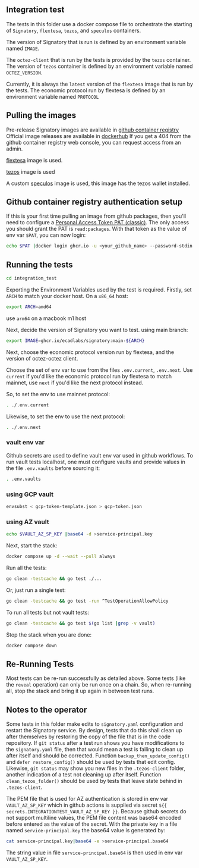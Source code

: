 ## Integration test

The tests in this folder use a docker compose file to orchestrate the starting of `Signatory`, `flextesa`, `tezos`, and `speculos` containers.  

The version of Signatory that is run is defined by an environment variable named `IMAGE`.

The `octez-client` that is run by the tests is provided by the `tezos` container. The version of `tezos` container is defined by an environment variable named `OCTEZ_VERSION`.

Currently, it is always the `latest` version of the `flextesa` image that is run by the tests.  The economic protocol run by flextesa is defined by an environment variable named `PROTOCOL`

## Pulling the images

Pre-release Signatory images are available in [github container registry](https://github.com/ecadlabs/signatory/pkgs/container/signatory)
Official image releases are available in [dockerhub](https://hub.docker.com/r/ecadlabs/signatory/tags)
If you get a 404 from the github container registry web console, you can request access from an admin.

[flextesa](https://hub.docker.com/r/oxheadalpha/flextesa/tags) image is used.

[tezos](https://hub.docker.com/r/tezos/tezos/tags) image is used

A custom [speculos](https://hub.docker.com/r/stephengaudet/tezoswalletemu) image is used, this image has the tezos wallet installed.

## Github container registry authentication setup

If this is your first time pulling an image from github packages, then you'll need to configure a [Personal Access Token PAT (classic)](https://github.com/settings/tokens). The only access you should grant the PAT is `read:packages`.  With that token as the value of env var `$PAT`, you can now login:

```sh
echo $PAT |docker login ghcr.io -u <your_github_name> --password-stdin
```

## Running the tests

```sh
cd integration_test
```

Exporting the Environment Variables used by the test is required.
Firstly, set `ARCH` to match your docker host. On a `x86_64` host:

```sh
export ARCH=amd64
```

use `arm64` on a macbook m1 host

Next, decide the version of Signatory you want to test.
using main branch:

```sh
export IMAGE=ghcr.io/ecadlabs/signatory:main-${ARCH}
```

Next, choose the economic protocol version run by flextesa, and the version of octez-octez client.

Choose the set of env var to use from the files `.env.current`, `.env.next`.  Use `current` if you'd like the economic protocol run by flextesa to match mainnet, use `next` if you'd like the next protocol instead.

So, to set the env to use mainnet protocol:

```sh
. ./.env.current
```

Likewise, to set the env to use the next protocol:

```sh
. ./.env.next
```

### vault env var

Github secrets are used to define vault env var used in github workflows. To run vault tests localhost, one must configure vaults and provide values in the file `.env.vaults` before sourcing it:

```sh
. .env.vaults
```

### using GCP vault

```sh
envsubst < gcp-token-template.json > gcp-token.json
```

### using AZ vault

```sh
echo $VAULT_AZ_SP_KEY |base64 -d >service-principal.key
```

Next, start the stack:

```sh
docker compose up -d --wait --pull always
```

Run all the tests:

```sh
go clean -testcache && go test ./...
```

Or, just run a single test:

```sh
go clean -testcache && go test -run ^TestOperationAllowPolicy
```

To run all tests but not vault tests:

```sh
go clean -testcache && go test $(go list |grep -v vault)
```

Stop the stack when you are done:

```sh
docker compose down
```

## Re-Running Tests

Most tests can be re-run successfully as detailed above.  Some tests (like the `reveal` operation) can only be run once on a chain.  So, when re-running all, stop the stack and bring it up again in between test runs.

## Notes to the operator

Some tests in this folder make edits to `signatory.yaml` configuration and restart the Signatory service. By design, tests that do this shall clean up after themselves by restoring the copy of the file that is in the code repository.  If `git status` after a test run shows you have modifications to the `signatory.yaml` file, then that would mean a test is failing to clean up after itself and should be corrected.  Function `backup_then_update_config()` and `defer restore_config()` should be used by tests that edit config. Likewise, `git status` may show you new files in the `.tezos-client` folder, another indication of a test not cleaning up after itself.  Function `clean_tezos_folder()` should be used by tests that leave state behind in `.tezos-client`.

The PEM file that is used for AZ authentication is stored in env var `VAULT_AZ_SP_KEY` which in github actions is supplied via secret `${{ secrets.INTEGRATIONTEST_VAULT_AZ_SP_KEY }}`.  Because github secrets do not support multiline values, the PEM file content was base64 encoded before entered as the value of the secret.  With the private key in a file named `service-principal.key` the base64 value is generated by:

```sh
cat service-principal.key|base64 -e >service-principal.base64
```

The string value in file `service-principal.base64` is then used in env var `VAULT_AZ_SP_KEY`.

